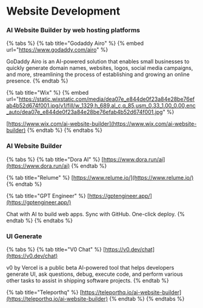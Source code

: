 # Website Development

### AI Website Builder by web hosting platforms

{% tabs %}
{% tab title="Godaddy Airo" %}
{% embed url="https://www.godaddy.com/airo" %}

GoDaddy Airo is an AI-powered solution that enables small businesses to quickly generate domain names, websites, logos, social media campaigns, and more, streamlining the process of establishing and growing an online presence.
{% endtab %}

{% tab title="Wix" %}
{% embed url="https://static.wixstatic.com/media/dea07e_e844de0f23a84e28be76efab4b52d674f001.jpg/v1/fill/w_1329,h_689,al_c,q_85,usm_0.33_1.00_0.00,enc_auto/dea07e_e844de0f23a84e28be76efab4b52d674f001.jpg" %}

[https://www.wix.com/ai-website-builder](https://www.wix.com/ai-website-builder)
{% endtab %}
{% endtabs %}



### AI Website Builder&#x20;

{% tabs %}
{% tab title="Dora AI" %}
[https://www.dora.run/ai](https://www.dora.run/ai)
{% endtab %}

{% tab title="Relume" %}
[https://www.relume.io/](https://www.relume.io/)
{% endtab %}

{% tab title="GPT Engineer" %}
[https://gptengineer.app/](https://gptengineer.app/)

Chat with AI to build web apps. Sync with GitHub. One-click deploy.
{% endtab %}
{% endtabs %}



### UI Generate

{% tabs %}
{% tab title="V0 Chat" %}
[https://v0.dev/chat](https://v0.dev/chat)

v0 by Vercel is a public beta AI-powered tool that helps developers generate UI, ask questions, debug, execute code, and perform various other tasks to assist in shipping software projects.
{% endtab %}

{% tab title="Teleporthq" %}
[https://teleporthq.io/ai-website-builder](https://teleporthq.io/ai-website-builder)
{% endtab %}
{% endtabs %}



